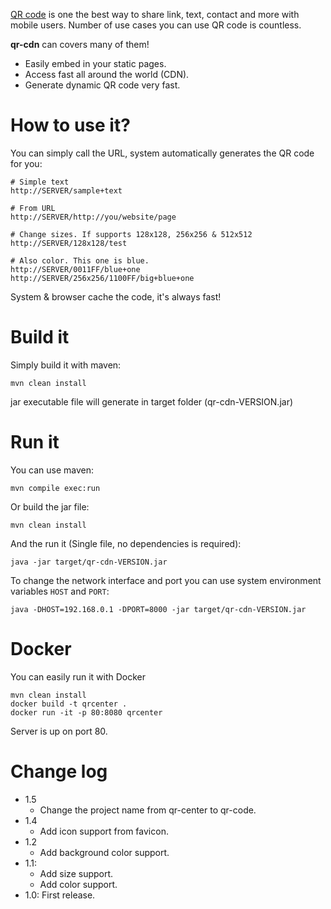 [QR code] is one the best way to share link, text, contact and more with mobile users.
Number of use cases you can use QR code is countless.

**qr-cdn** can covers many of them! 
- Easily embed in your static pages.
- Access fast all around the world (CDN).
- Generate dynamic QR code very fast.

How to use it?
==============
You can simply call the URL, system automatically generates the QR code for you:

    # Simple text
    http://SERVER/sample+text
    
    # From URL
    http://SERVER/http://you/website/page
    
    # Change sizes. If supports 128x128, 256x256 & 512x512
    http://SERVER/128x128/test
    
    # Also color. This one is blue.
    http://SERVER/0011FF/blue+one
    http://SERVER/256x256/1100FF/big+blue+one
    
System & browser cache the code, it's always fast!
    

Build it
========
Simply build it with maven:

    mvn clean install

jar executable file will generate in target folder (qr-cdn-VERSION.jar)

Run it
======
You can use maven:

    mvn compile exec:run
    
Or build the jar file:

    mvn clean install
    
And the run it (Single file, no dependencies is required):

    java -jar target/qr-cdn-VERSION.jar
    
To change the network interface and port you can use system environment variables `HOST` and `PORT`:

    java -DHOST=192.168.0.1 -DPORT=8000 -jar target/qr-cdn-VERSION.jar


Docker
======

You can easily run it with Docker

    mvn clean install
    docker build -t qrcenter .
    docker run -it -p 80:8080 qrcenter

Server is up on port 80.


Change log
==========
* 1.5
  * Change the project name from qr-center to qr-code.
* 1.4
  * Add icon support from favicon.
* 1.2
  * Add background color support.
* 1.1:
  * Add size support.
  * Add color support.
* 1.0: First release.


[QR code]: https://en.wikipedia.org/wiki/QR_code